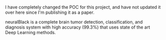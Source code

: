 I have completely changed the POC for this project, and have not updated it over here since I'm publishing it as a paper.

neuralBlack is a complete brain tumor detection, classification, and diagnosis system with high accuracy (99.3%) that uses state of the art Deep Learning methods.
